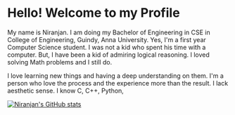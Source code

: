 # Hello! Welcome to my Profile

 My name is Niranjan. I am doing my Bachelor of Engineering in CSE in College of Engineering, Guindy, Anna University. Yes, I'm a first year Computer Science student. I was not a kid who spent his time with a computer. But, I have been a kid of admiring logical reasoning. I loved solving Math problems and I still do. 

 I love learning new things and having a deep understanding on them. I'm a person who love the process and the experience more than the result. I lack aesthetic sense. I know C, C++, Python, 

 [![Niranjan's GitHub stats](https://github-readme-stats.vercel.app/api?username=niranjank2022)](https://github.com/anuraghazra/github-readme-stats)